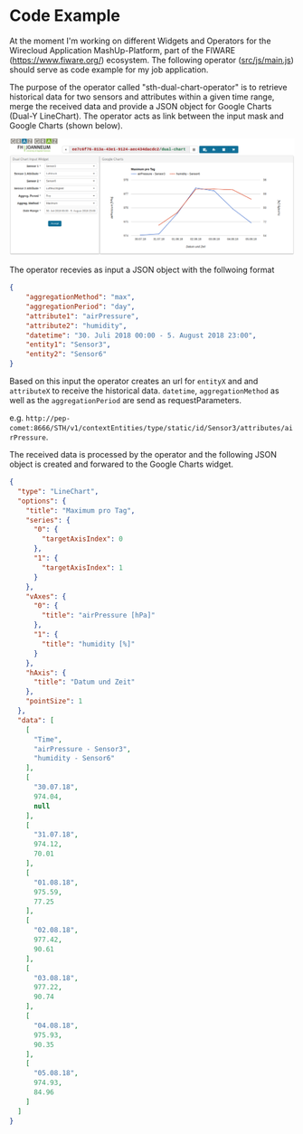Code Example
============

At the moment I'm working on different Widgets and Operators for the Wirecloud Application MashUp-Platform, part of the FIWARE (https://www.fiware.org/) ecosystem. The following operator ([src/js/main.js](src/js/main.js)) should serve as code example for my job application.

The purpose of the operator called "sth-dual-chart-operator" is to retrieve historical data for two sensors and attributes within a given time range, merge the received data and provide a JSON object for Google Charts (Dual-Y LineChart). The operator acts as link between the input mask and Google Charts (shown below).

![Wirecloud - input mask and google charts](https://github.com/stefan-leitner/sth-dual-chart-operator/blob/master/src/images/wirecloud.png?raw=true)

The operator recevies as input a JSON object with the follwoing format

```json
{
    "aggregationMethod": "max",
    "aggregationPeriod": "day",
    "attribute1": "airPressure",
    "attribute2": "humidity",
    "datetime": "30. Juli 2018 00:00 - 5. August 2018 23:00",
    "entity1": "Sensor3",
    "entity2": "Sensor6"
}
```
Based on this input the operator creates an url for `entityX` and and `attributeX` to receive the historical data. `datetime`, `aggregationMethod` as well as the `aggregationPeriod` are send as requestParameters.

e.g. `http://pep-comet:8666/STH/v1/contextEntities/type/static/id/Sensor3/attributes/airPressure`.

The received data is processed by the operator and the following JSON object is created and forwared to the Google Charts widget.

```json
{
  "type": "LineChart",
  "options": {
    "title": "Maximum pro Tag",
    "series": {
      "0": {
        "targetAxisIndex": 0
      },
      "1": {
        "targetAxisIndex": 1
      }
    },
    "vAxes": {
      "0": {
        "title": "airPressure [hPa]"
      },
      "1": {
        "title": "humidity [%]"
      }
    },
    "hAxis": {
      "title": "Datum und Zeit"
    },
    "pointSize": 1
  },
  "data": [
    [
      "Time",
      "airPressure - Sensor3",
      "humidity - Sensor6"
    ],
    [
      "30.07.18",
      974.04,
      null
    ],
    [
      "31.07.18",
      974.12,
      70.01
    ],
    [
      "01.08.18",
      975.59,
      77.25
    ],
    [
      "02.08.18",
      977.42,
      90.61
    ],
    [
      "03.08.18",
      977.22,
      90.74
    ],
    [
      "04.08.18",
      975.93,
      90.35
    ],
    [
      "05.08.18",
      974.93,
      84.96
    ]
  ]
}

```
